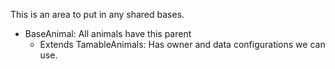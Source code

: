 This is an area to put in any shared bases.

- BaseAnimal: All animals have this parent
  - Extends TamableAnimals: Has owner and data configurations we can use. 